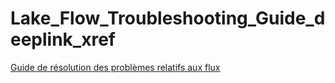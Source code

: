 Lake\_Flow\_Troubleshooting\_Guide\_deeplink\_xref
==================================================

[Guide de résolution des problèmes relatifs aux flux](https://docs.teradata.com/access/sources/dita/topic?dita:mapPath=phg1621910019905.ditamap&dita:ditavalPath=pny1626732985837.ditaval&dita:topicPath=boc1675723702859.dita)
